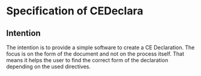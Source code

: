 # Specification of CEDeclara

## Intention

The intention is to provide a simple software to create a CE Declaration.
The focus is on the form of the document and not on the process itself.
That means it helps the user to find the correct form of the declaration depending on the used directives.
